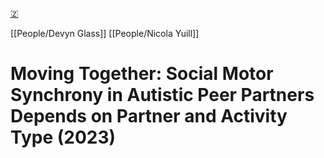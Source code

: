 [🇿](zotero://select/groups/5641742/items/HZHDV27D)

[[People/Devyn Glass]] [[People/Nicola Yuill]] 
# Moving Together: Social Motor Synchrony in Autistic Peer Partners Depends on Partner and Activity Type (2023)

